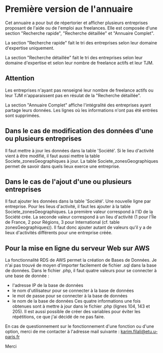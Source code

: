 # Première version de l'annuaire
Cet annuaire a pour but de répertorier et afficher plusieurs entreprises proposant de l'aide ou de l'emploi aux freelances. Elle est composée d'une section "Recherche rapide", "Recherche détaillée" et "Annuaire Complet".

La section "Recherche rapide" fait le tri des entreprises selon leur domaine d'expertise uniquement.

La section "Recherche détaillée" fait le tri des entreprises selon leur domaine d'expertise et selon leur nombre de freelance actifs et leur TJM.
## Attention
Les entreprises n'ayant pas renseigné leur nombre de freelance actifs ou leur TJM n'apparaissent pas en résulat de la "Recherche détaillée".

La section "Annuaire Complet" affiche l'intégralité des entreprises ayant partage leurs données. Les lignes où les informations n'ont pas été entrées sont supprimées.

## Dans le cas de modification des données d'une ou plusieurs entreprises
Il faut mettre à jour les données dans la table 'Société'. Si le lieu d'activité vient à être modifié, il faut aussi mettre la table Societe_zonesGeographiques à jour.
La table Societe_zonesGeographiques permet de savoir dans quels lieux exerce une entreprise.

## Dans le cas de l'ajout d'une ou plusieurs entreprises
Il faut ajouter les données dans la table 'Société'. Une nouvelle ligne par entreprise. Pour les lieus d'activité, il faut les ajouter à la table Societe_zonesGeographiques.
La première valeur correspond à l'ID de la Société crée. La seconde valeur correspond à un lieu d'activité (1 pour l'Île de France, 2 pour Régions, 3 pour International (cf. table zonesGeographiques)).
Il faut donc ajouter autant de valeurs qu'il y a de lieux d'activités différents pour une entreprise créée.

## Pour la mise en ligne du serveur Web sur AWS
La fonctionnalité RDS de AWS permet la création de Bases de Données. Je n'ai pas trouvé de moyen d'importer facilement de fichier .sql dans la base de données.
Dans le fichier .php, il faut quatre valeurs pour se connecter à une base de donnée : 
- l'adresse IP de la base de données
- le nom d'utilisateur pour se connecter à la base de données
- le mot de passe pour se connecter à la base de données
- le nom de la base de données
Ces quatre informations une fois obtenues sont à mettre à jour dans le fichier .php (lignes 104, 143 et 205). Il est aussi possible de créer des variables pour éviter les répétitions, ce que j'ai décidé de ne pas faire.

En cas de questionnement sur le fonctionnement d'une fonction ou d'une option, merci de me contacter à l'adresse mail suivante : karim.filali@etu.u-paris.fr

Merci